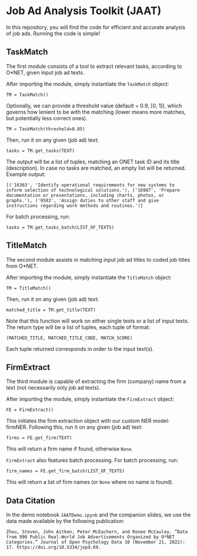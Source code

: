 # Job Ad Analysis Toolkit (JAAT)
In this repository, you will find the code for efficient and accurate analysis of job ads. Running the code is simple!

## TaskMatch
The first module consists of a tool to extract relevant tasks, according to O*NET, given input job ad texts.

After importing the module, simply instantiate the `TaskMatch` object:

`TM = TaskMatch()`

Optionally, we can provide a threshold value (default = 0.9, [0, 1]), which governs how lenient to be with the matching (lower means more matches, but potentially less correct ones).

`TM = TaskMatch(threshold=0.85)`

Then, run it on any given (job ad) text:

`tasks = TM.get_tasks(TEXT)`

The output will be a list of tuples, matching an ONET task ID and its title (description). In case no tasks are matched, an empty list will be returned. Example output:

`[('16363', 'Identify operational requirements for new systems to inform selection of technological solutions.'), ('16987', 'Prepare documentation or presentations, including charts, photos, or graphs.'), ('9583', 'Assign duties to other staff and give instructions regarding work methods and routines.')]`

For batch processing, run:

`tasks = TM.get_tasks_batch(LIST_OF_TEXTS)`

## TitleMatch
The second module assists in matching input job ad titles to coded job titles from O*NET.

After importing the module, simply instantiate the `TitleMatch` object:

`TM = TitleMatch()`


Then, run it on any given (job ad) text:

`matched_title = TM.get_title(TEXT)`

Note that this function will work on either single texts or a list of input texts. The return type will be a list of tuples, each tuple of format:

`(MATCHED_TITLE, MATCHED_TITLE_CODE, MATCH_SCORE)`

Each tuple returned corresponds in order to the input text(s).

## FirmExtract
The third module is capable of extracting the firm (company) name from a text (not necessarily only job ad texts).

After importing the module, simply instantiate the `FirmExtract` object:

`FE = FirmExtract()`

This initiates the firm extraction object with our custom NER model: firmNER. Following this, run it on any given (job ad) text:

`firms = FE.get_firm(TEXT)`

This will return a firm name if found, otherwise `None`.

`FirmExtract` also features batch processing. For batch processing, run:

`firm_names = FE.get_firm_batch(LIST_OF_TEXTS)`

This will return a list of firm names (or `None` where no name is found).


## Data Citation
In the demo notebook `JAATDemo.ipynb` and the companion slides, we use the data made available by the following publication:

```Zhou, Steven, John Aitken, Peter McEachern, and Renee McCauley. “Data from 990 Public Real-World Job Advertisements Organized by O*NET Categories.” Journal of Open Psychology Data 10 (November 21, 2022): 17. https://doi.org/10.5334/jopd.69.```